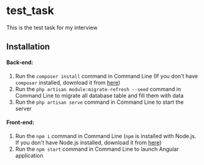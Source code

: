 # test_task
This is the test task for my interview

## Installation

#### Back-end:
1. Run the `composer install` command in Command Line
(If you don't have `composer` installed, download it from [here](https://getcomposer.org/download/))
2. Run the `php artisan module:migrate-refresh --seed` command in Command Line to migrate all database table and fill them with data
2. Run the `php artisan serve` command in Command Line to start the server

#### Front-end:
1. Run the `npm i` command in Command Line
(`npm` is installed with Node.js. If you don't have Node.js installed, download it from [here](https://nodejs.org/en/download/))
2. Run the `npm start` command in Command Line to launch Angular application